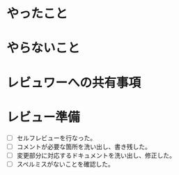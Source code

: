 # やったこと

# やらないこと

# レビュワーへの共有事項

# レビュー準備

- [ ] セルフレビューを行なった。
- [ ] コメントが必要な箇所を洗い出し、書き残した。
- [ ] 変更部分に対応するドキュメントを洗い出し、修正した。
- [ ] スペルミスがないことを確認した。
